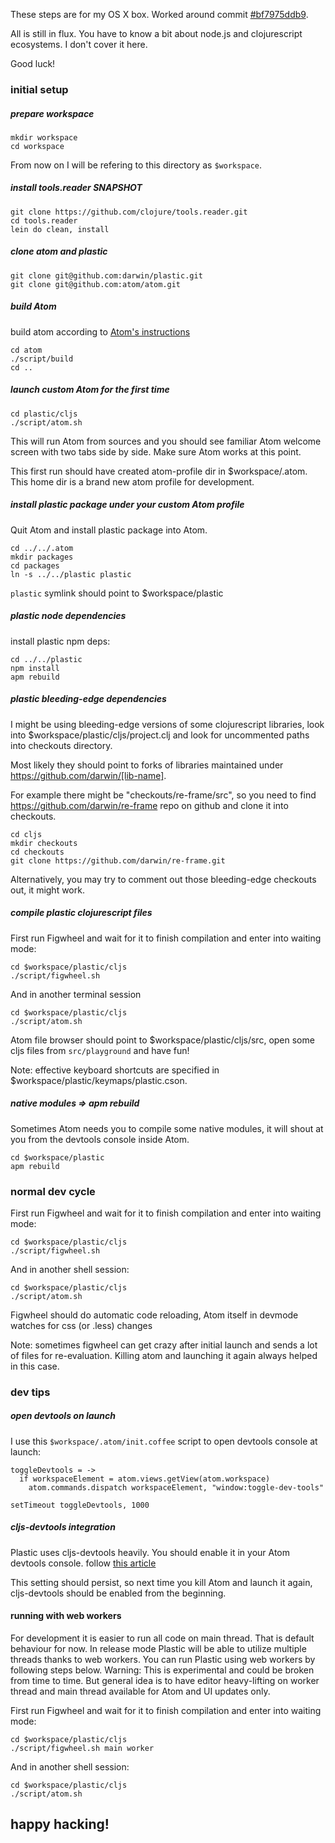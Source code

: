 These steps are for my OS X box. Worked around commit [#bf7975ddb9](https://github.com/darwin/plastic/commit/bf7975ddb9306afb3446fd725b04fd1eaa372ef5). 

All is still in flux. You have to know a bit about node.js and clojurescript ecosystems. I don't cover it here. 

Good luck!

### initial setup

##### prepare workspace

    mkdir workspace
    cd workspace

From now on I will be refering to this directory as `$workspace`.

##### install tools.reader SNAPSHOT

    git clone https://github.com/clojure/tools.reader.git
    cd tools.reader
    lein do clean, install

##### clone atom and plastic

    git clone git@github.com:darwin/plastic.git
    git clone git@github.com:atom/atom.git

##### build Atom

build atom according to [Atom's instructions](https://github.com/atom/atom/tree/master/docs/build-instructions)

    cd atom
    ./script/build
    cd ..

##### launch custom Atom for the first time

    cd plastic/cljs
    ./script/atom.sh

This will run Atom from sources and you should see familiar Atom welcome screen with two tabs side by side.
Make sure Atom works at this point.

This first run should have created atom-profile dir in $workspace/.atom.
This home dir is a brand new atom profile for development.

##### install plastic package under your custom Atom profile

Quit Atom and install plastic package into Atom.

    cd ../../.atom
    mkdir packages
    cd packages
    ln -s ../../plastic plastic

`plastic` symlink should point to $workspace/plastic

##### plastic node dependencies

install plastic npm deps:

    cd ../../plastic
    npm install
    apm rebuild

##### plastic bleeding-edge  dependencies

I might be using bleeding-edge versions of some clojurescript libraries, look into $workspace/plastic/cljs/project.clj and look for uncommented paths into checkouts directory.

Most likely they should point to forks of libraries maintained under https://github.com/darwin/[lib-name].

For example there might be "checkouts/re-frame/src", so you need to find https://github.com/darwin/re-frame repo on github and clone it into checkouts.

    cd cljs
    mkdir checkouts
    cd checkouts
    git clone https://github.com/darwin/re-frame.git

Alternatively, you may try to comment out those bleeding-edge checkouts out, it might work.

##### compile plastic clojurescript files

First run Figwheel and wait for it to finish compilation and enter into waiting mode:

    cd $workspace/plastic/cljs
    ./script/figwheel.sh

And in another terminal session

    cd $workspace/plastic/cljs
    ./script/atom.sh

Atom file browser should point to $workspace/plastic/cljs/src, open some cljs files from `src/playground` and have fun!

Note: effective keyboard shortcuts are specified in $workspace/plastic/keymaps/plastic.cson.

##### native modules => apm rebuild

Sometimes Atom needs you to compile some native modules, it will shout at you from the devtools console inside Atom.

    cd $workspace/plastic
    apm rebuild

### normal dev cycle

First run Figwheel and wait for it to finish compilation and enter into waiting mode:

    cd $workspace/plastic/cljs
    ./script/figwheel.sh

And in another shell session:

    cd $workspace/plastic/cljs
    ./script/atom.sh

Figwheel should do automatic code reloading, Atom itself in devmode watches for css (or .less) changes

Note: sometimes figwheel can get crazy after initial launch and sends a lot of files for re-evaluation. Killing atom and launching it again always helped in this case.

### dev tips

##### open devtools on launch

I use this `$workspace/.atom/init.coffee` script to open devtools console at launch:

    toggleDevtools = ->
      if workspaceElement = atom.views.getView(atom.workspace)
        atom.commands.dispatch workspaceElement, "window:toggle-dev-tools"

    setTimeout toggleDevtools, 1000

##### cljs-devtools integration

Plastic uses cljs-devtools heavily. You should enable it in your Atom devtools console. follow [this article](https://github.com/binaryage/cljs-devtools#enable-custom-formatters-in-your-chrome-canary)

This setting should persist, so next time you kill Atom and launch it again, cljs-devtools should be enabled from the beginning.

#### running with web workers

For development it is easier to run all code on main thread. That is default behaviour for now.
In release mode Plastic will be able to utilize multiple threads thanks to web workers. You can run Plastic using web workers by following steps below.
Warning: This is experimental and could be broken from time to time. But general idea is to have editor heavy-lifting on worker thread and main thread available for Atom and UI updates only.

First run Figwheel and wait for it to finish compilation and enter into waiting mode:

    cd $workspace/plastic/cljs
    ./script/figwheel.sh main worker

And in another shell session:

    cd $workspace/plastic/cljs
    ./script/atom.sh

## happy hacking!